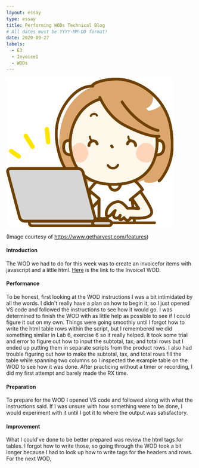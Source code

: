 ```yaml
---
layout: essay
type: essay
title: Performing WODs Technical Blog
# All dates must be YYYY-MM-DD format!
date: 2020-09-27
labels:
  - E3
  - Invoice1
  - WODs
---
```

 ![Picture](/images/computer.png)
 
 (Image courtesy of https://www.getharvest.com/features)


#### Introduction
The WOD we had to do for this week was to create an invoicefor items with javascript and a little html. [Here](https://dport96.github.io/ITM352/morea/060.expressions-operators/experience-invoice1.html) is the link to the Invoice1 WOD.
#### Performance
To be honest, first looking at the WOD instructions I was a bit intimidated by all the words. I didn't really have a plan on how to begin it, so I just opened VS code and followed
the instructions to see how it would go. I was determined to finish the WOD with as little help as possible to see if I could figure it out on my own. Things were going smoothly until I forgot how to write the html table rows within the script, but I remembered we did something similar in Lab 6, exercise 6 so it really helped. It took some trial and error to figure out how to input the subtotal, tax, and total rows but I ended up putting them in separate scripts from the product rows. I also had trouble figuring out how to make the
subtotal, tax, and total rows fill the table while spanning two columns so I inspected the example table on the WOD to see how it was done. After practicing without a timer or recording, I did my first attempt and barely made the RX time.
#### Preparation
To prepare for the WOD I opened VS code and followed along with what the instructions said. If I was unsure with how something were to be done, I would experiment with it until I got it to where the output was satisfactory.  
#### Improvement
What I could've done to be better prepared was review the html tags for tables. I forgot how to write those, so going through the WOD took a bit longer because I had to look up how to write tags for the headers and rows. For the next WOD, 

